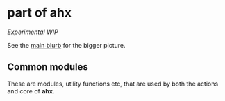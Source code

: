# part of ahx

_Experimental WIP_

See the [main blurb](https://github.com/jollytoad/ahx) for the bigger picture.

## Common modules

These are modules, utility functions etc, that are used by both the actions and
core of **ahx**.

